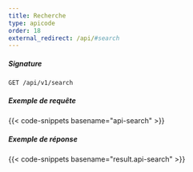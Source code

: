 ```yaml
---
title: Recherche
type: apicode
order: 18
external_redirect: /api/#search
---
```


##### Signature
`GET /api/v1/search`
##### Exemple de requête
{{< code-snippets basename="api-search" >}}
##### Exemple de réponse
{{< code-snippets basename="result.api-search" >}}